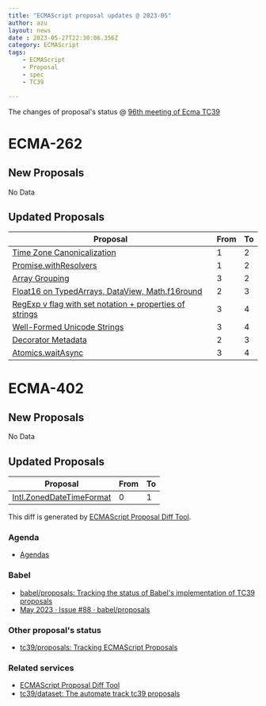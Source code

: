 ```yaml
---
title: "ECMAScript proposal updates @ 2023-05"
author: azu
layout: news
date : 2023-05-27T22:30:06.356Z
category: ECMAScript
tags:
    - ECMAScript
    - Proposal
    - spec
    - TC39

---
```


The changes of proposal's status @ [96th meeting of Ecma TC39][Agendas]

# ECMA-262

## New Proposals

No Data

## Updated Proposals

| Proposal                                                                                                  | From  | To    |
| --------------------------------------------------------------------------------------------------------- | ----- | ----- |
| [Time Zone Canonicalization](https://github.com/tc39/proposal-canonical-tz)                               | 1     | 2     |
| [Promise.withResolvers](https://github.com/tc39/proposal-promise-with-resolvers)                          | 1     | 2     |
| [Array Grouping](https://github.com/tc39/proposal-array-grouping)                                         | 3     | 2     |
| [Float16 on TypedArrays, DataView, Math.f16round](https://github.com/tc39/proposal-float16array)          | 2     | 3     |
| [RegExp v flag with set notation + properties of strings](https://github.com/tc39/proposal-regexp-v-flag) | 3     | 4     |
| [Well-Formed Unicode Strings](https://github.com/tc39/proposal-is-usv-string)                             | 3     | 4     |
| [Decorator Metadata](https://github.com/tc39/proposal-decorator-metadata)                                 | 2     | 3     |
| [Atomics.waitAsync](https://github.com/tc39/proposal-atomics-wait-async)                                  | 3     | 4     |


# ECMA-402

## New Proposals

No Data

## Updated Proposals

| Proposal                                                                            | From  | To    |
| ----------------------------------------------------------------------------------- | ----- | ----- |
| [Intl.ZonedDateTimeFormat](https://github.com/FrankYFTang/intl-zoneddatetimeformat) | 0     | 1     |


This diff is generated by [ECMAScript Proposal Diff Tool](https://azu.github.io/ecmascript-proposals-json/).

### Agenda

- [Agendas][]

### Babel

- [babel/proposals: Tracking the status of Babel's implementation of TC39 proposals](https://github.com/babel/proposals)
- [May 2023 · Issue #88 · babel/proposals](https://github.com/babel/proposals/issues/88)

### Other proposal's status 

- [tc39/proposals: Tracking ECMAScript Proposals](https://github.com/tc39/proposals)

### Related services

- [ECMAScript Proposal Diff Tool](https://azu.github.io/ecmascript-proposals-json/)
- [tc39/dataset: The automate track tc39 proposals](https://github.com/tc39/dataset)

[Agendas]: https://github.com/tc39/agendas/blob/main/2023/05.md
